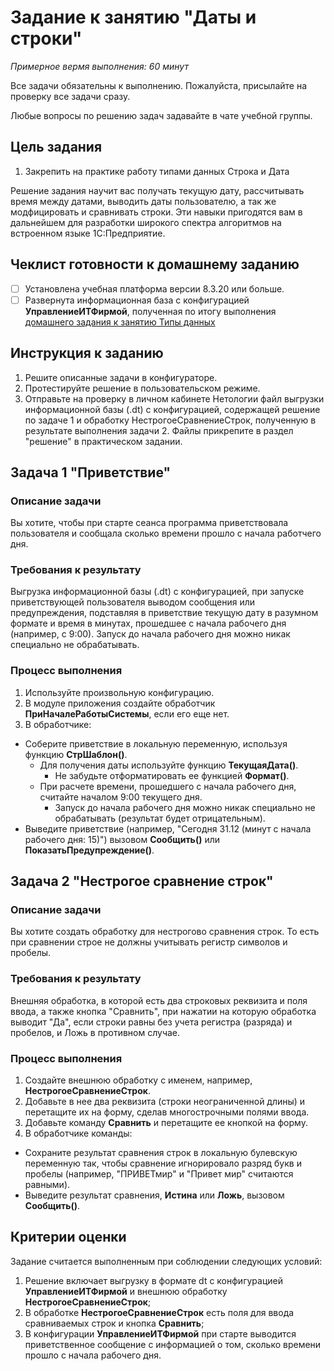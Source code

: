 # Задание к занятию "Даты и строки"
_Примерное вермя выполнения: 60 минут_

Все задачи обязательны к выполнению. Пожалуйста, присылайте на проверку все задачи сразу.

Любые вопросы по решению задач задавайте в чате учебной группы.

## Цель задания

1. Закрепить на практике работу типами данных Строка и Дата

Решение задания научит вас получать текущую дату, рассчитывать время между датами, выводить даты пользователю, а так же модфицировать и сравнивать строки. Эти навыки пригодятся вам в дальнейшем для разработки широкого спектра алгоритмов на встроенном языке 1С:Предприятие.

## Чеклист готовности к домашнему заданию

- [ ] Установлена учебная платформа версии 8.3.20 или больше.
- [ ] Развернута информационная база с конфигурацией **УправлениеИТФирмой**, полученная по итогу выполнения [домашнего задания к занятию Типы данных](/homework-2-3.md)

## Инструкция к заданию

1. Решите описанные задачи в конфигураторе.
2. Протестируйте решение в пользовательском режиме.
3. Отправьте на проверку в личном кабинете Нетологии файл выгрузки информационной базы (.dt) с конфигурацией, содержащей решение по задаче 1 и обработку НестрогоеСравнениеСтрок, полученную в результате выполнения задачи 2. Файлы прикрепите в раздел "решение" в практическом задании.

## Задача 1 "Приветствие"

### Описание задачи
Вы хотите, чтобы при старте сеанса программа приветствовала пользователя и сообщала сколько времени прошло с начала работчего дня.

### Требования к результату
Выгрузка информационной базы (.dt) с конфигурацией, при запуске приветствующей пользователя выводом сообщения или предупреждения, подставляя в приветствие текущую дату в разумном формате и время в минутах, прошедшее с начала рабочего дня (например, с 9:00). Запуск до начала рабочего дня можно никак специально не обрабатывать.

### Процесс выполнения
1. Используйте произвольную конфигурацию.
2. В модуле приложения создайте обработчик **ПриНачалеРаботыСистемы**, если его еще нет.
3. В обработчике:
* Соберите приветствие в локальную переменную, используя функцию **СтрШаблон()**.
  * Для получения даты используйте функцию **ТекущаяДата()**.
    * Не забудьте отформатировать ее функцией **Формат()**.
  * При расчете времени, прошедшего с начала рабочего дня, считайте началом 9:00 текущего дня.
    * Запуск до начала рабочего дня можно никак специально не обрабатывать (результат будет отрицательным).
* Выведите приветствие (например, "Сегодня 31.12 (минут с начала рабочего дня: 15)") вызовом **Сообщить()** или **ПоказатьПредупреждение()**.

## Задача 2 "Нестрогое сравнение строк"

### Описание задачи
Вы хотите создать обработку для нестрогово сравнения строк. То есть при сравнении строе не должны учитывать регистр символов и пробелы.

### Требования к результату
Внешняя обработка, в которой есть два строковых реквизита и поля ввода, а также кнопка "Сравнить", при нажатии на которую обработка выводит "Да", если строки равны без учета регистра (разряда) и пробелов, и Ложь в противном случае.

### Процесс выполнения
1. Создайте внешнюю обработку с именем, например, **НестрогоеСравнениеСтрок**.
2. Добавьте в нее два реквизита (строки неограниченной длины) и перетащите их на форму, сделав многострочными полями ввода.
3. Добавьте команду **Сравнить** и перетащите ее кнопкой на форму.
4. В обработчике команды:
* Сохраните результат сравнения строк в локальную булевскую переменную так, чтобы сравнение игнорировало разряд букв и пробелы (например, "ПРИВЕТмир" и "Привет мир" считаются равными).
* Выведите результат сравнения, **Истина** или **Ложь**, вызовом **Сообщить()**.

## Критерии оценки

Задание считается выполненным при соблюдении следующих условий:
1. Решение включает выгрузку в формате dt с конфигурацией **УправлениеИТФирмой** и внешнюю обработку **НестрогоеСравнениеСтрок**;
2. В обработке **НестрогоеСравнениеСтрок** есть поля для ввода сравниваемых строк и кнопка **Сравнить**;
3. В конфигурации **УправлениеИТФирмой** при старте выводится приветственное сообщение с информацией о том, сколько времени прошло с начала рабочего дня.